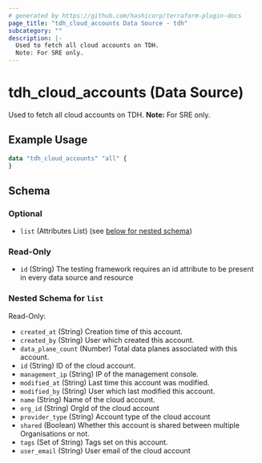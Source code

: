 ```yaml
---
# generated by https://github.com/hashicorp/terraform-plugin-docs
page_title: "tdh_cloud_accounts Data Source - tdh"
subcategory: ""
description: |-
  Used to fetch all cloud accounts on TDH.
  Note: For SRE only.
---
```


# tdh_cloud_accounts (Data Source)

Used to fetch all cloud accounts on TDH.
**Note:** For SRE only.

## Example Usage

```terraform
data "tdh_cloud_accounts" "all" {
}
```

<!-- schema generated by tfplugindocs -->
## Schema

### Optional

- `list` (Attributes List) (see [below for nested schema](#nestedatt--list))

### Read-Only

- `id` (String) The testing framework requires an id attribute to be present in every data source and resource

<a id="nestedatt--list"></a>
### Nested Schema for `list`

Read-Only:

- `created_at` (String) Creation time of this account.
- `created_by` (String) User which created this account.
- `data_plane_count` (Number) Total data planes associated with this account.
- `id` (String) ID of the cloud account.
- `management_ip` (String) IP of the management console.
- `modified_at` (String) Last time this account was modified.
- `modified_by` (String) User which last modified this account.
- `name` (String) Name of the cloud account.
- `org_id` (String) OrgId of the cloud account
- `provider_type` (String) Account type of the cloud account
- `shared` (Boolean) Whether this account is shared between multiple Organisations or not.
- `tags` (Set of String) Tags set on this account.
- `user_email` (String) User email of the cloud account


